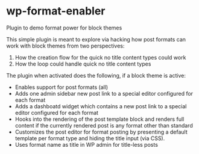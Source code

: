 # wp-format-enabler
Plugin to demo format power for block themes

This simple plugin is meant to explore via hacking how post formats can work 
with block themes  from two perspectives:

1. How the creation flow for the quick no title content types could work
2. How the loop could handle quick no title content types

The plugin when activated does the following, if a block theme is active:

- Enables support for post formats (all)
- Adds one admin sidebar new post link to a special editor configured for each format
- Adds a dashboatd widget which contains a
  new post link to a special editor configured for each format
- Hooks into the rendering of the post template block and renders full content if
  the currently rendered post is any format other than standard
- Customizes the post editor for format posting by presenting a default template
  per format type and hiding the title input (via CSS).
- Uses format name as title in WP admin for title-less posts
